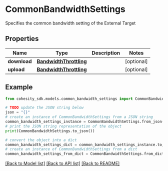 # CommonBandwidthSettings

Specifies the common bandwidth setting of the External Target

## Properties

Name | Type | Description | Notes
------------ | ------------- | ------------- | -------------
**download** | [**BandwidthThrottling**](BandwidthThrottling.md) |  | [optional] 
**upload** | [**BandwidthThrottling**](BandwidthThrottling.md) |  | [optional] 

## Example

```python
from cohesity_sdk.models.common_bandwidth_settings import CommonBandwidthSettings

# TODO update the JSON string below
json = "{}"
# create an instance of CommonBandwidthSettings from a JSON string
common_bandwidth_settings_instance = CommonBandwidthSettings.from_json(json)
# print the JSON string representation of the object
print(CommonBandwidthSettings.to_json())

# convert the object into a dict
common_bandwidth_settings_dict = common_bandwidth_settings_instance.to_dict()
# create an instance of CommonBandwidthSettings from a dict
common_bandwidth_settings_from_dict = CommonBandwidthSettings.from_dict(common_bandwidth_settings_dict)
```
[[Back to Model list]](../README.md#documentation-for-models) [[Back to API list]](../README.md#documentation-for-api-endpoints) [[Back to README]](../README.md)


